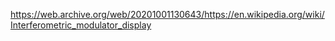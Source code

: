 https://web.archive.org/web/20201001130643/https://en.wikipedia.org/wiki/Interferometric_modulator_display

